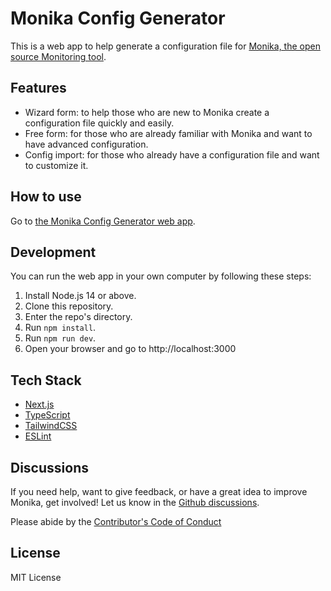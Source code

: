 # Monika Config Generator

This is a web app to help generate a configuration file for [Monika, the open source Monitoring tool](https://github.com/hyperjumptech/monika).

## Features

- Wizard form: to help those who are new to Monika create a configuration file quickly and easily.
- Free form: for those who are already familiar with Monika and want to have advanced configuration.
- Config import: for those who already have a configuration file and want to customize it.

## How to use

Go to [the Monika Config Generator web app](https://hyperjumptech.github.io/monika-config-generator/).

## Development

You can run the web app in your own computer by following these steps:

1. Install Node.js 14 or above.
2. Clone this repository.
3. Enter the repo's directory.
4. Run `npm install`.
5. Run `npm run dev`.
6. Open your browser and go to http://localhost:3000

## Tech Stack

- [Next.js](https://nextjs.org/)
- [TypeScript](https://www.typescriptlang.org/)
- [TailwindCSS](https://tailwindcss.com/)
- [ESLint](https://eslint.org/)

## Discussions

If you need help, want to give feedback, or have a great idea to improve Monika, get involved! Let us know in the [Github discussions](https://github.com/hyperjumptech/monika-config-generator/discussions).

Please abide by the [Contributor's Code of Conduct](CODE_OF_CONDUCTS.md)

## License

MIT License
